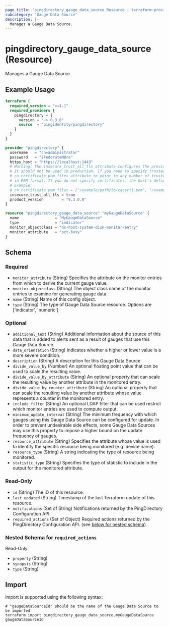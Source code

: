 ```yaml
---
page_title: "pingdirectory_gauge_data_source Resource - terraform-provider-pingdirectory"
subcategory: "Gauge Data Source"
description: |-
  Manages a Gauge Data Source.
---
```


# pingdirectory_gauge_data_source (Resource)

Manages a Gauge Data Source.

## Example Usage

```terraform
terraform {
  required_version = ">=1.1"
  required_providers {
    pingdirectory = {
      version = "~> 0.3.0"
      source  = "pingidentity/pingdirectory"
    }
  }
}

provider "pingdirectory" {
  username   = "cn=administrator"
  password   = "2FederateM0re"
  https_host = "https://localhost:1443"
  # Warning: The insecure_trust_all_tls attribute configures the provider to trust any certificate presented by the PingDirectory server.
  # It should not be used in production. If you need to specify trusted CA certificates, use the
  # ca_certificate_pem_files attribute to point to any number of trusted CA certificate files
  # in PEM format. If you do not specify certificates, the host's default root CA set will be used.
  # Example:
  # ca_certificate_pem_files = ["/example/path/to/cacert1.pem", "/example/path/to/cacert2.pem"]
  insecure_trust_all_tls = true
  product_version        = "9.3.0.0"
}

resource "pingdirectory_gauge_data_source" "myGaugeDataSource" {
  name                = "MyGaugeDataSource"
  type                = "indicator"
  monitor_objectclass = "ds-host-system-disk-monitor-entry"
  monitor_attribute   = "pct-busy"
}
```

<!-- schema generated by tfplugindocs -->
## Schema

### Required

- `monitor_attribute` (String) Specifies the attribute on the monitor entries from which to derive the current gauge value.
- `monitor_objectclass` (String) The object class name of the monitor entries to examine for generating gauge data.
- `name` (String) Name of this config object.
- `type` (String) The type of Gauge Data Source resource. Options are ['indicator', 'numeric']

### Optional

- `additional_text` (String) Additional information about the source of this data that is added to alerts sent as a result of gauges that use this Gauge Data Source.
- `data_orientation` (String) Indicates whether a higher or lower value is a more severe condition.
- `description` (String) A description for this Gauge Data Source
- `divide_value_by` (Number) An optional floating point value that can be used to scale the resulting value.
- `divide_value_by_attribute` (String) An optional property that can scale the resulting value by another attribute in the monitored entry.
- `divide_value_by_counter_attribute` (String) An optional property that can scale the resulting value by another attribute whose value represents a counter in the monitored entry.
- `include_filter` (String) An optional LDAP filter that can be used restrict which monitor entries are used to compute output.
- `minimum_update_interval` (String) The minimum frequency with which gauges using this Gauge Data Source can be configured for update. In order to prevent undesirable side effects, some Gauge Data Sources may use this property to impose a higher bound on the update frequency of gauges.
- `resource_attribute` (String) Specifies the attribute whose value is used to identify the specific resource being monitored (e.g. device name).
- `resource_type` (String) A string indicating the type of resource being monitored.
- `statistic_type` (String) Specifies the type of statistic to include in the output for the monitored attribute.

### Read-Only

- `id` (String) The ID of this resource.
- `last_updated` (String) Timestamp of the last Terraform update of this resource.
- `notifications` (Set of String) Notifications returned by the PingDirectory Configuration API.
- `required_actions` (Set of Object) Required actions returned by the PingDirectory Configuration API. (see [below for nested schema](#nestedatt--required_actions))

<a id="nestedatt--required_actions"></a>
### Nested Schema for `required_actions`

Read-Only:

- `property` (String)
- `synopsis` (String)
- `type` (String)

## Import

Import is supported using the following syntax:

```shell
# "gaugeDataSourceId" should be the name of the Gauge Data Source to be imported
terraform import pingdirectory_gauge_data_source.myGaugeDataSource gaugeDataSourceId
```

